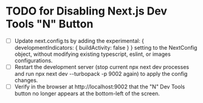 # TODO for Disabling Next.js Dev Tools "N" Button

- [ ] Update next.config.ts by adding the experimental: { developmentIndicators: { buildActivity: false } } setting to the NextConfig object, without modifying existing typescript, eslint, or images configurations.
- [ ] Restart the development server (stop current npx next dev processes and run npx next dev --turbopack -p 9002 again) to apply the config changes.
- [ ] Verify in the browser at http://localhost:9002 that the "N" Dev Tools button no longer appears at the bottom-left of the screen.
